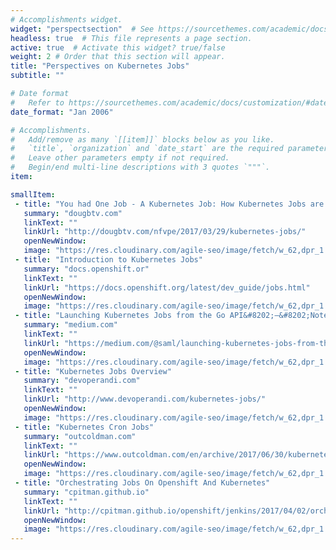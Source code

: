 ```yaml
---
# Accomplishments widget.
widget: "perspectsection"  # See https://sourcethemes.com/academic/docs/page-builder/
headless: true  # This file represents a page section.
active: true  # Activate this widget? true/false
weight: 2 # Order that this section will appear.
title: "Perspectives on Kubernetes Jobs"
subtitle: ""

# Date format
#   Refer to https://sourcethemes.com/academic/docs/customization/#date-format
date_format: "Jan 2006"

# Accomplishments.
#   Add/remove as many `[[item]]` blocks below as you like.
#   `title`, `organization` and `date_start` are the required parameters.
#   Leave other parameters empty if not required.
#   Begin/end multi-line descriptions with 3 quotes `"""`.
item:

smallItem: 
 - title: "You had One Job - A Kubernetes Job: How Kubernetes Jobs are Crafted"
   summary: "dougbtv.com"
   linkText: ""
   linkUrl: "http://dougbtv.com/nfvpe/2017/03/29/kubernetes-jobs/"
   openNewWindow: 
   image: "https://res.cloudinary.com/agile-seo/image/fetch/w_62,dpr_1.0,d_blank_am8gzx.png/https%3A%2F%2Flogo.clearbit.com%2Fdougbtv.com%3Fsize%3D250"
 - title: "Introduction to Kubernetes Jobs"
   summary: "docs.openshift.or"
   linkText: ""
   linkUrl: "https://docs.openshift.org/latest/dev_guide/jobs.html"
   openNewWindow: 
   image: "https://res.cloudinary.com/agile-seo/image/fetch/w_62,dpr_1.0,d_blank_am8gzx.png/https%3A%2F%2Flogo.clearbit.com%2Fdocs.openshift.org%3Fsize%3D250"
 - title: "Launching Kubernetes Jobs from the Go API&#8202;—&#8202;Notes from a Beginner"
   summary: "medium.com"
   linkText: ""
   linkUrl: "https://medium.com/@saml/launching-kubernetes-jobs-from-the-go-api-notes-from-a-beginner-2b34fbc502c0"
   openNewWindow: 
   image: "https://res.cloudinary.com/agile-seo/image/fetch/w_62,dpr_1.0,d_blank_am8gzx.png/https%3A%2F%2Flogo.clearbit.com%2Fmedium.com%3Fsize%3D250"
 - title: "Kubernetes Jobs Overview"
   summary: "devoperandi.com"
   linkText: ""
   linkUrl: "http://www.devoperandi.com/kubernetes-jobs/"
   openNewWindow: 
   image: "https://res.cloudinary.com/agile-seo/image/fetch/w_62,dpr_1.0,d_blank_am8gzx.png/https%3A%2F%2Flogo.clearbit.com%2Fdevoperandi.com%3Fsize%3D250"
 - title: "Kubernetes Cron Jobs"
   summary: "outcoldman.com"
   linkText: ""
   linkUrl: "https://www.outcoldman.com/en/archive/2017/06/30/kubernetes-cron-jobs/"
   openNewWindow: 
   image: "https://res.cloudinary.com/agile-seo/image/fetch/w_62,dpr_1.0,d_blank_am8gzx.png/https%3A%2F%2Flogo.clearbit.com%2Foutcoldman.com%3Fsize%3D250"
 - title: "Orchestrating Jobs On Openshift And Kubernetes"
   summary: "cpitman.github.io"
   linkText: ""
   linkUrl: "http://cpitman.github.io/openshift/jenkins/2017/04/02/orchestrating-jobs-on-openshift-and-kubernetes.html"
   openNewWindow: 
   image: "https://res.cloudinary.com/agile-seo/image/fetch/w_62,dpr_1.0,d_blank_am8gzx.png/https%3A%2F%2Flogo.clearbit.com%2Fcpitman.github.io%3Fsize%3D250"
---
```

